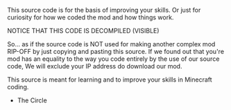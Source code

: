 This source code is for the basis of improving your skills. Or just for curiosity for how we coded the mod and how things work.

NOTICE THAT THIS CODE IS DECOMPILED (VISIBLE)

So... as if the source code is NOT used for making another complex mod RIP-OFF by just copying and pasting this source.
If we found out that you're mod has an equality to the way you code entirely by the use of our source code, We will exclude your IP address do download our mod.

This source is meant for learning and to improve your skills in Minecraft coding.

- The Circle
